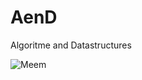 # AenD


Algoritme and Datastructures

![Meem](https://partyflock.nl/images/cache/001579670030d43902f868e91a02d8f5e6)